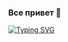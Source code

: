 ### Все привет 👋
<!---Пример кода-->
[![Typing SVG](https://readme-typing-svg.herokuapp.com?color=%2336BCF7&lines=Вы+попали+к+АНДРОСОВИЧУ+ВЯЧЕСЛАВУ)](https://git.io/typing-svg)
<!--
**androsovichslava/androsovichslava** is a ✨ _special_ ✨ repository because its `README.md` (this file) appears on your GitHub profile.

Here are some ideas to get you started:

- 🔭 I’m currently working on ...
🌱 I’m currently learning REACT...
- 👯 I’m looking to collaborate on ...
- 🤔 I’m looking for help with ...
- 💬 Ask me about ...
- 📫 How to reach me: ...
- 😄 Pronouns: ...
- ⚡ Fun fact: ...
-->
